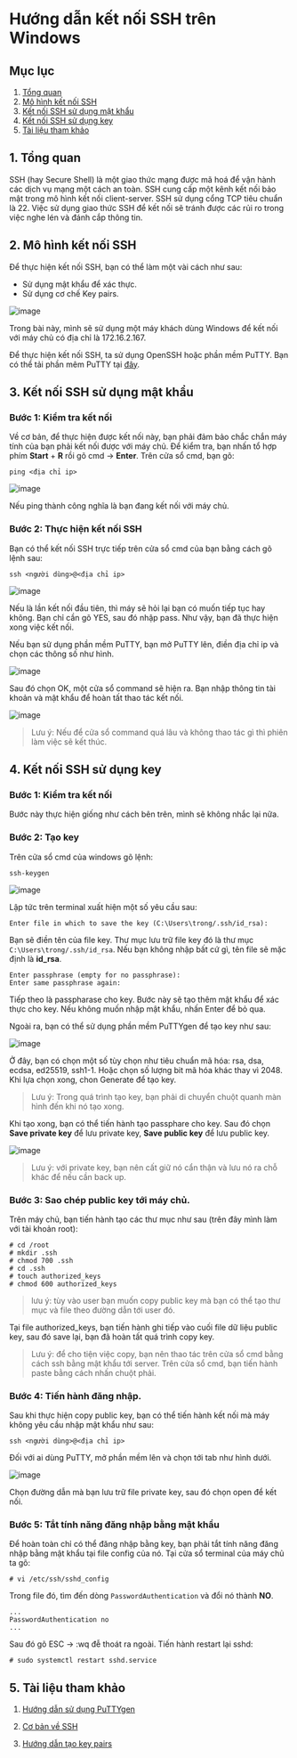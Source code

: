 Hướng dẫn kết nối SSH trên Windows
===
## Mục lục
1. [Tổng quan](#1-Tổng-quan)
2. [Mô hình kết nối SSH](#2-Mô-hình-kết-nối-SSH)
3. [Kết nối SSH sử dụng mật khẩu](#3-Kết-nối-SSH-sử-dụng-mật-khẩu)
4. [Kết nối SSH sử dụng key](#4-Kết-nối-SSH-sử-dụng-key)
5. [Tài liệu tham khảo](#5-Tài-liệu-tham-khảo)
## 1. Tổng quan
SSH (hay Secure Shell) là một giao thức mạng được mã hoá để vận hành các dịch vụ mạng một cách an toàn. SSH cung cấp một kênh kết nối bảo mật trong mô hình kết nối client-server. SSH sử dụng cổng TCP tiêu chuẩn là 22. Việc sử dụng giao thức SSH để kết nối sẽ tránh được các rủi ro trong việc nghe lén và đánh cắp thông tin.

## 2. Mô hình kết nối SSH

Để thực hiện kết nối SSH, bạn có thể làm một vài cách như sau:

- Sử dụng mật khẩu để xác thực.
- Sử dụng cơ chế Key pairs.

![image](../images/ssh3.1.png)

Trong bài này, mình sẽ sử dụng một máy khách dùng Windows để kết nối với máy chủ có địa chỉ là 172.16.2.167.

Để thực hiện kết nối SSH, ta sử dụng OpenSSH hoặc phần mềm PuTTY. Bạn có thể tải phần mêm PuTTY tại [đây](https://www.putty.org/).

## 3. Kết nối SSH sử dụng mật khẩu

### Bước 1: Kiểm tra kết nối

Về cơ bản, để thực hiện được kết nối này, bạn phải đảm bảo chắc chắn máy tính của bạn phải kết nối được với máy chủ. Để kiểm tra, bạn nhấn tổ hợp phím **Start** + **R** rồi gõ cmd -> **Enter**. Trên cửa sổ cmd, bạn gõ:

```
ping <địa chỉ ip>
```

![image](../images/ssh3.2.png)

Nếu ping thành công nghĩa là bạn đang kết nối với máy chủ.

### Bước 2: Thực hiện kết nối SSH

Bạn có thể kết nối SSH trực tiếp trên cửa sổ cmd của bạn bằng cách gõ lệnh sau:

```
ssh <người dùng>@<địa chỉ ip>
```

![image](../images/ssh3.3.png)

Nếu là lần kết nối đầu tiên, thì máy sẽ hỏi lại bạn có muốn tiếp tục hay không. Bạn chỉ cần gõ YES, sau đó nhập pass. Như vậy, bạn đã thực hiện xong việc kết nối.

Nếu bạn sử dụng phần mềm PuTTY, bạn mở PuTTY lên, điền địa chỉ ip và chọn các thông số như hình.

![image](../images/ssh3.4.png)

Sau đó chọn OK, một cửa sổ command sẽ hiện ra. Bạn nhập thông tin tài khoản và mật khẩu để hoàn tất thao tác kết nối.

![image](../images/ssh3.5.png)

>Lưu ý: Nếu để cửa sổ command quá lâu và không thao tác gì thì phiên làm việc sẽ kết thúc.

## 4. Kết nối SSH sử dụng key

### Bước 1: Kiểm tra kết nối 

Bước này thực hiện giống như cách bên trên, mình sẽ không nhắc lại nữa.

### Bước 2: Tạo key

Trên cửa sổ cmd của windows gõ lệnh:

```
ssh-keygen
```

![image](../images/ssh3.6.png)

Lập tức trên terminal xuất hiện một số yêu cầu sau:

```
Enter file in which to save the key (C:\Users\trong/.ssh/id_rsa): 
```

Bạn sẽ điền tên của file key. Thư mục lưu trữ file key đó là thư mục `C:\Users\trong/.ssh/id_rsa`. Nếu bạn không nhập bất cứ gì, tên file sẽ mặc định là **id_rsa**.

```
Enter passphrase (empty for no passphrase): 
Enter same passphrase again: 
```

Tiếp theo là passpharase cho key. Bước này sẽ tạo thêm mật khẩu để xác thực cho key. Nếu không muốn nhập mật khẩu, nhấn Enter để bỏ qua.

Ngoài ra, bạn có thể sử dụng phần mềm PuTTYgen để tạo key như sau:

![image](../images/ssh3.7.png)

Ở đây, bạn có chọn một số tùy chọn như tiêu chuẩn mã hóa: rsa, dsa, ecdsa, ed25519, ssh1-1. Hoặc chọn số lượng bit mã hóa khác thay vì 2048. Khi lựa chọn xong, chon Generate để tạo key.

>Lưu ý: Trong quá trình tạo key, bạn phải di chuyển chuột quanh màn hình đến khi nó tạo xong.

Khi tạo xong, bạn có thể tiến hành tạo passphare cho key. Sau đó chọn **Save private key** để lưu private key, **Save public key** để lưu public key.

![image](../images/ssh3.8.png)

>Lưu ý: với private key, bạn nên cất giữ nó cẩn thận và lưu nó ra chỗ khác để nếu cần back up.

### Bước 3: Sao chép public key tới máy chủ.

Trên máy chủ, bạn tiến hành tạo các thư mục như sau (trên đây mình làm với tài khoản root):

```
# cd /root
# mkdir .ssh
# chmod 700 .ssh
# cd .ssh
# touch authorized_keys
# chmod 600 authorized_keys
```

> lưu ý: tùy vào user bạn muốn copy public key mà bạn có thể tạo thư mục và file theo đường dẫn tới user đó.

Tại file authorized_keys, bạn tiến hành ghi tiếp vào cuối file dữ liệu public key, sau đó save lại, bạn đã hoàn tất quá trình copy key.

>Lưu ý: để cho tiện việc copy, bạn nên thao tác trên cửa sổ cmd bằng cách ssh bằng mật khẩu tới server. Trên cửa sổ cmd, bạn tiến hành paste bằng cách nhấn chuột phải.

### Bước 4: Tiến hành đăng nhập.

Sau khi thực hiện copy public key, bạn có thể tiến hành kết nối mà máy không yêu cầu nhập mật khẩu như sau:
```
ssh <người dùng>@<địa chỉ ip>
```

Đối với ai dùng PuTTY, mở phần mềm lên và chọn tới tab như hình dưới.

![image](../images/ssh3.9.png)

Chọn đường dẫn mà bạn lưu trữ file private key, sau đó chọn open để kết nối.

### Bước 5: Tắt tính năng đăng nhập bằng mật khẩu

Để hoàn toàn chỉ có thể đăng nhập bằng key, bạn phải tắt tính năng đăng nhập bằng mật khẩu tại file config của nó. Tại cửa sổ terminal của máy chủ ta gõ:
```
# vi /etc/ssh/sshd_config
```

Trong file đó, tìm đến dòng `PasswordAuthentication` và đổi nó thành **NO**.
```
...
PasswordAuthentication no
...
```
Sau đó gõ ESC -> :wq đễ thoát ra ngoài. Tiến hành restart lại sshd:

```
# sudo systemctl restart sshd.service
```

## 5. Tài liệu tham khảo

1. [Hướng dẫn sử dụng PuTTYgen](https://www.ssh.com/ssh/putty/windows/puttygen)

2. [Cơ bản về SSH](https://en.wikipedia.org/wiki/Secure_Shell)

3. [Hướng dẫn tạo key pairs](https://tutorials.ubuntu.com/tutorial/tutorial-ssh-keygen-on-windows#0)